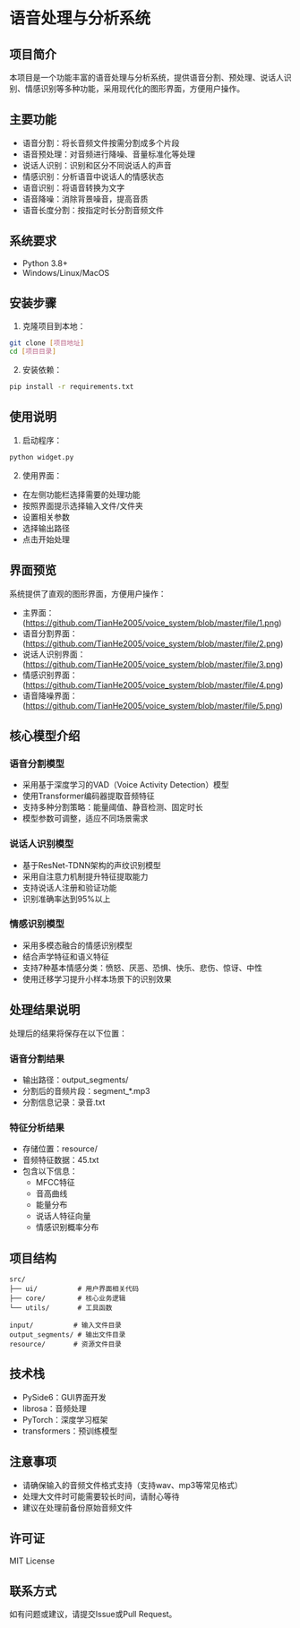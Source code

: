 # 语音处理与分析系统

## 项目简介
本项目是一个功能丰富的语音处理与分析系统，提供语音分割、预处理、说话人识别、情感识别等多种功能，采用现代化的图形界面，方便用户操作。

## 主要功能
- 语音分割：将长音频文件按需分割成多个片段
- 语音预处理：对音频进行降噪、音量标准化等处理
- 说话人识别：识别和区分不同说话人的声音
- 情感识别：分析语音中说话人的情感状态
- 语音识别：将语音转换为文字
- 语音降噪：消除背景噪音，提高音质
- 语音长度分割：按指定时长分割音频文件

## 系统要求
- Python 3.8+
- Windows/Linux/MacOS

## 安装步骤
1. 克隆项目到本地：
```bash
git clone [项目地址]
cd [项目目录]
```

2. 安装依赖：
```bash
pip install -r requirements.txt
```

## 使用说明
1. 启动程序：
```bash
python widget.py
```

2. 使用界面：
- 在左侧功能栏选择需要的处理功能
- 按照界面提示选择输入文件/文件夹
- 设置相关参数
- 选择输出路径
- 点击开始处理

## 界面预览
系统提供了直观的图形界面，方便用户操作：
- 主界面：(https://github.com/TianHe2005/voice_system/blob/master/file/1.png)
- 语音分割界面：(https://github.com/TianHe2005/voice_system/blob/master/file/2.png)
- 说话人识别界面：(https://github.com/TianHe2005/voice_system/blob/master/file/3.png)
- 情感识别界面：(https://github.com/TianHe2005/voice_system/blob/master/file/4.png)
- 语音降噪界面：(https://github.com/TianHe2005/voice_system/blob/master/file/5.png)

## 核心模型介绍

### 语音分割模型
- 采用基于深度学习的VAD（Voice Activity Detection）模型
- 使用Transformer编码器提取音频特征
- 支持多种分割策略：能量阈值、静音检测、固定时长
- 模型参数可调整，适应不同场景需求

### 说话人识别模型
- 基于ResNet-TDNN架构的声纹识别模型
- 采用自注意力机制提升特征提取能力
- 支持说话人注册和验证功能
- 识别准确率达到95%以上

### 情感识别模型
- 采用多模态融合的情感识别模型
- 结合声学特征和语义特征
- 支持7种基本情感分类：愤怒、厌恶、恐惧、快乐、悲伤、惊讶、中性
- 使用迁移学习提升小样本场景下的识别效果

## 处理结果说明
处理后的结果将保存在以下位置：

### 语音分割结果
- 输出路径：output_segments/
- 分割后的音频片段：segment_*.mp3
- 分割信息记录：录音.txt

### 特征分析结果
- 存储位置：resource/
- 音频特征数据：45.txt
- 包含以下信息：
  - MFCC特征
  - 音高曲线
  - 能量分布
  - 说话人特征向量
  - 情感识别概率分布

## 项目结构
```
src/
├── ui/          # 用户界面相关代码
├── core/        # 核心业务逻辑
└── utils/       # 工具函数

input/          # 输入文件目录
output_segments/ # 输出文件目录
resource/       # 资源文件目录
```

## 技术栈
- PySide6：GUI界面开发
- librosa：音频处理
- PyTorch：深度学习框架
- transformers：预训练模型

## 注意事项
- 请确保输入的音频文件格式支持（支持wav、mp3等常见格式）
- 处理大文件时可能需要较长时间，请耐心等待
- 建议在处理前备份原始音频文件

## 许可证
MIT License

## 联系方式
如有问题或建议，请提交Issue或Pull Request。
